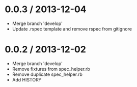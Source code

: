 
0.0.3 / 2013-12-04 
==================

 * Merge branch 'develop'
 * Update .rspec template and remove rspec from gitignore

0.0.2 / 2013-12-02
==================

 * Merge branch 'develop'
 * Remove fixtures from spec_helper.rb
 * Remove duplicate spec_helper.rb
 * Add HISTORY
